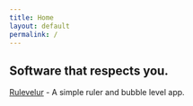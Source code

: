 ```yaml
---
title: Home
layout: default
permalink: /
---
```


## Software that respects you.

[Rulevelur](/rulevelur) - A simple ruler and bubble level app.
